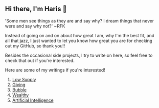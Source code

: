 ## Hi there, I'm Haris 👋

'Some men see things as they are and say why? I dream things that never were and say why not?' ~RFK

Instead of going on and on about how great I am, why I'm the best fit, and all that jazz, I just wanted to let you know how great you are for checking out my GitHub, so thank you!!

Besides the occasional side projects, I try to write on here, so feel free to check that out if you're interested.

Here are some of my writings if you're interested!

1. [Low Supply](https://github.com/harism06/Low_Supply/blob/main/README.md)
2. [Giving](https://github.com/harism06/Giving/blob/main/README.md)
3. [Bubble](https://github.com/harism06/Bubble/blob/main/README.md)
4. [Wealthy](https://github.com/harism06/Wealthy/blob/main/README.md)
5. [Artificial Intelligence](https://github.com/harism06/AI/blob/main/README.md)
